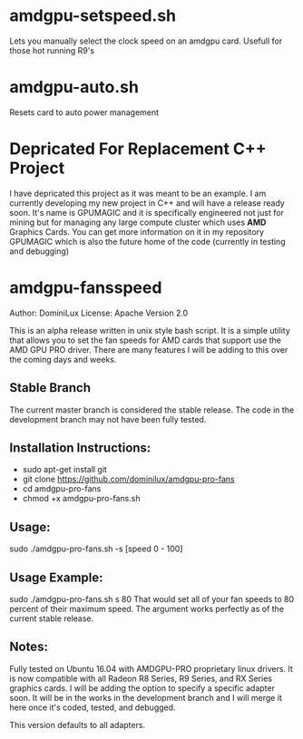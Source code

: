# amdgpu-setspeed.sh
Lets you manually select the clock speed on an amdgpu card. Usefull for those hot running R9's

# amdgpu-auto.sh
Resets card to auto power management

# Depricated For Replacement C++ Project
I have depricated this project as it was meant to be an example.  I am currently developing my new project in C++ and will have a release ready soon.  It's name is GPUMAGIC and it is specifically engineered not just for mining but for managing any large compute cluster which uses **AMD** Graphics Cards.  You can get more information on it in my repository GPUMAGIC which is also the future home of the code (currently in testing and debugging)

# amdgpu-fansspeed

Author: DominiLux
License: Apache Version 2.0

This is an alpha release written in unix style bash script.  It is a simple utility that allows you to set the fan speeds for AMD cards that support use the AMD GPU PRO driver.  There are many features I will be adding to this over the coming days and weeks.

## Stable Branch
The current master branch is considered the stable release.  The code in the development branch may not have been fully tested.

## Installation Instructions:
* sudo apt-get install git
* git clone https://github.com/dominilux/amdgpu-pro-fans
* cd amdgpu-pro-fans
* chmod +x amdgpu-pro-fans.sh

## Usage:
sudo ./amdgpu-pro-fans.sh -s [speed 0 - 100]

## Usage Example:
sudo ./amdgpu-pro-fans.sh s 80
That would set all of your fan speeds to 80 percent of their maximum speed.  The argument works perfectly as of the current stable release.

## Notes:
Fully tested on Ubuntu 16.04 with AMDGPU-PRO proprietary linux drivers.  It is now compatible with all Radeon R8 Series, R9 Series, and RX Series graphics cards.  I will be adding the option to specify a specific adapter soon.  It will be in the works in the development branch and I will merge it here once it's coded, tested, and debugged.

This version defaults to all adapters.
